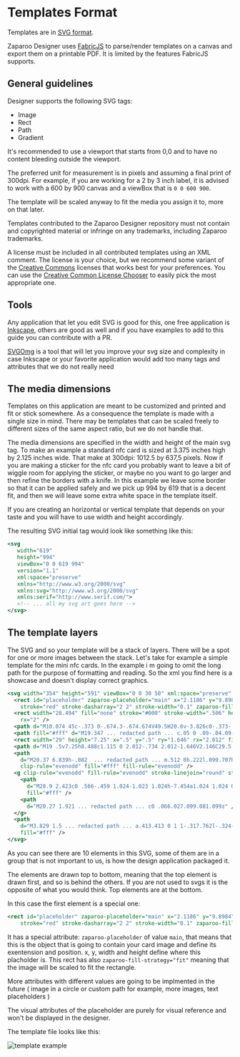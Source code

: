 # Templates Format

Templates are in [SVG format](https://www.w3.org/TR/SVG11/).

Zaparoo Designer uses [FabricJS](https://fabricjs.com/) to parse/render templates on a canvas and export them on a printable PDF. It is limited by the features FabricJS supports.

## General guidelines

Designer supports the following SVG tags:

- Image
- Rect
- Path
- Gradient

It's recommended to use a viewport that starts from 0,0 and to have no content bleeding outside the viewport.

The preferred unit for measurement is in pixels and assuming a final print of 300dpi. For example, if you are working for a 2 by 3 inch label, it is advised to work with a 600 by 900 canvas and a viewBox that is `0 0 600 900`.

The template will be scaled anyway to fit the media you assign it to, more on that later.

Templates contributed to the Zaparoo Designer repository must not contain and copyrighted material or infringe on any trademarks, including Zaparoo trademarks.

A license must be included in all contributed templates using an XML comment. The license is your choice, but we recommend some variant of the [Creative Commons](https://creativecommons.org/) licenses that works best for your preferences. You can use the [Creative Common License Chooser](https://chooser-beta.creativecommons.org/) to easily pick the most appropriate one.

## Tools

Any application that let you edit SVG is good for this, one free application is [Inkscape](https://inkscape.org/), others are good as well and if you have examples to add to this guide you can contribute with a PR.

[SVGOmg](https://svgomg.net/) is a tool that will let you improve your svg size and complexity in case Inkscape or your favorite application would add too many tags and attributes that we do not really need

## The media dimensions

Templates on this application are meant to be customized and printed and fit or stick somewhere. As a consequence the template is made with a single size in mind. There may be templates that can be scaled freely to different sizes of the same aspect ratio, but we do not handle that.

The media dimensions are specified in the width and height of the main svg tag.
To make an example a standard nfc card is sized at 3.375 inches high by 2.125 inches wide. That make at 300dpi: 1012.5 by 637,5 pixels. Now if you are making a sticker for the nfc card you probably want to leave a bit of wiggle room for applying the sticker, or maybe no you want to go larger and then refine the borders with a knife. In this example we leave some border so that it can be applied safely and we pick up 994 by 619 that is a decent fit, and then we will leave some extra white space in the template itself.

If you are creating an horizontal or vertical template that depends on your taste and you will have to use width and height accordingly.

The resulting SVG initial tag would look like something like this:

```xml
<svg
   width="619"
   height="994"
   viewBox="0 0 619 994"
   version="1.1"
   xml:space="preserve"
   xmlns="http://www.w3.org/2000/svg"
   xmlns:svg="http://www.w3.org/2000/svg"
   xmlns:serif="http://www.serif.com/">
   <!-- ... all my svg art goes here -->
</svg>
```

## The template layers

The SVG and so your template will be a stack of layers.
There will be a spot for one or more images between the stack.
Let's take for example a simple template for the mini nfc cards.
In the example i m going to omit the long path for the purpose of formatting and reading. So the xml you find here is a showcase and doesn't display correct graphics.

```xml
<svg width="354" height="591" viewBox="0 0 30 50" xml:space="preserve" xmlns="http://www.w3.org/2000/svg">
  <rect id="placeholder" zaparoo-placeholder="main" x="2.1186" y="9.8984" width="25.8474" height="37.6480" fill="none"
    stroke="red" stroke-dasharray="2 2" stroke-width="0.1" zaparoo-fill-strategy="fit" />
  <rect width="28.494" fill="none" stroke="#000" stroke-width=".506" height="40.994" x=".753" y="8.253" ry="2.05"
    rx="2" />
  <path d="M10.074 45c-.373 0-.674.3-.674.674V49.5H20.6v-3.826c0-.373-.301-.674-.675-.674h-9.85z" />
  <path fill="#fff" d="M19.347 ... redacted path ... c.05 0 .09-.04.09-.09z" />
  <rect width="29" height="7.25" x=".5" y=".5" ry="1.646" rx="2.012" fill="#00a3da" />
  <path d="M19 .5v7.25h8.488c1.115 0 2.012-.734 2.012-1.646V2.146C29.5 1.234 28.603.5 27.488.5H19z" />
  <path
    d="M20.37 6.839h-.082  ... redacted path ... m.512 0h.222l.099.707h.002l.1-.707h.22v.988h-.146v-.748h-.003l-.113.748h-.13l-.112-.748h-.003v.748h-.136z"
    clip-rule="evenodd" fill="#fff" fill-rule="evenodd" />
  <g clip-rule="evenodd" fill-rule="evenodd" stroke-linejoin="round" stroke-miterlimit="2">
    <path
      d="M28.9 2.423c0 .566-.459 1.024-1.023 1.024h-7.454a1.024 1.024 0 0 1 0-2.047h7.454c.564 0 1.023.459 1.023 1.023z"
      fill="#fff" />
    <path
      d="M20.27 1.921 ... redacted path ... c0 .066.027.099.081.099z" />
  </g>
  <path
    d="M3.829 1.5 ... redacted path ... a.413.413 0 1 1-.317.762l-.324-.134a.558.558 0 0 0 1.022-.027.557.557 0 0 0 0-.43.556.556 0 0 0-.512-.346z"
    fill="#fff" />
</svg>
```

As you can see there are 10 elements in this SVG, some of them are in a group that is not important to us, is how the design application packaged it.

The elements are drawn top to bottom, meaning that the top element is drawn first, and so is behind the others. If you are not used to svgs it is the opposite of what you would think. Top elements are at the bottom.

In this case the first element is a special one:

```xml
<rect id="placeholder" zaparoo-placeholder="main" x="2.1186" y="9.8984" width="25.8474" height="37.6480" fill="none"
    stroke="red" stroke-dasharray="2 2" stroke-width="0.1" zaparoo-fill-strategy="fit" />
```

It has a special attribute: `zaparoo-placeholder` of value `main`, that means that this is the object that is going to contain your card image and define its exentension and position.
x, y, width and height define where this placholder is.
This rect has also `zaparoo-fill-strategy="fit"` meaning that the image will be scaled to fit the rectangle.

More attributes with different values are going to be implmented in the future ( image in a circle or custom path for example, more images, text placeholders )

The visual attributes of the placeholder are purely for visual reference and won't be displayed in the designer.

The template file looks like this:

![template example](/template_example.png)
